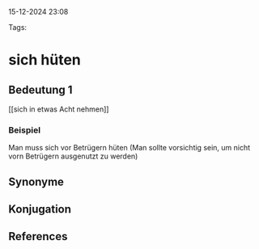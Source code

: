
15-12-2024 23:08


Tags:

# sich hüten


## Bedeutung 1

[[sich in etwas Acht nehmen]]

### Beispiel

Man muss sich vor Betrügern hüten (Man sollte vorsichtig sein, um nicht vorn Betrügern ausgenutzt zu werden)

## Synonyme


## Konjugation


## References
